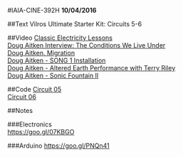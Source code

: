 #IAIA-CINE-392H
**10/04/2016**

##Text
Vilros Ultimate Starter Kit: Circuits 5-6  

##Video
[Classic Electricity Lessons](https://www.youtube.com/watch?v=7sHdl3jzwqQ&index=1&list=PLjC80l7Peox28Zh9QicW94dQRtBHo8zps)  
[Doug Aitken Interview: The Conditions We Live Under](https://www.youtube.com/watch?v=5ulVLZHLeU4)  
[Doug Aitken. Migration](https://www.youtube.com/watch?v=2v0FjKwK3sU)  
[Doug Aitken - SONG 1 Installation](https://www.youtube.com/watch?v=qTW_UZHNdgo&index=2&list=RDvwW0c6UtSrE)  
[Doug Aitken - Altered Earth Performance with Terry Riley](https://www.youtube.com/watch?v=bJEfwv4F2sE)  
[Doug Aitken - Sonic Fountain II](https://vimeo.com/138666840)  

##Code
[Circuit 05](../arduino/Circuit_05/Circuit_05.ino)  
[Circuit 06](../arduino/Circuit_06/Circuit_06.ino)  

##Notes  

###Electronics  
https://goo.gl/07KBGO  

###Arduino
https://goo.gl/PNQn41
